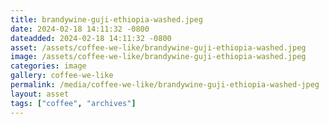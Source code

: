 ```yaml
---
title: brandywine-guji-ethiopia-washed.jpeg
date: 2024-02-18 14:11:32 -0800
dateadded: 2024-02-18 14:11:32 -0800
asset: /assets/coffee-we-like/brandywine-guji-ethiopia-washed.jpeg
image: /assets/coffee-we-like/brandywine-guji-ethiopia-washed.jpeg
categories: image
gallery: coffee-we-like
permalink: /media/coffee-we-like/brandywine-guji-ethiopia-washed-jpeg
layout: asset
tags: ["coffee", "archives"]
--- 
```

